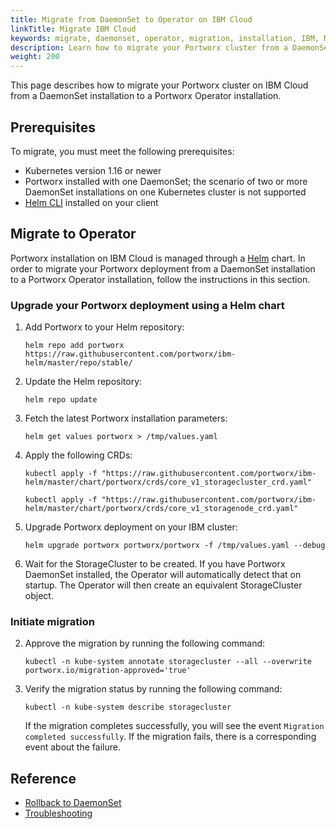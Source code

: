 ```yaml
---
title: Migrate from DaemonSet to Operator on IBM Cloud
linkTitle: Migrate IBM Cloud
keywords: migrate, daemonset, operator, migration, installation, IBM, Marketplace
description: Learn how to migrate your Portworx cluster from a DaemonSet installation to a Portworx Operator installation on IBM Cloud
weight: 200
---
```


This page describes how to migrate your Portworx cluster on IBM Cloud from a DaemonSet installation to a Portworx Operator installation.

## Prerequisites

To migrate, you must meet the following prerequisites:

* Kubernetes version 1.16 or newer
* Portworx installed with one DaemonSet; the scenario of two or more DaemonSet installations on one Kubernetes cluster is not supported
* [Helm CLI](https://www.ibm.com/docs/en/cloud-private/3.1.2?topic=guide-installing-helm-cli-helm) installed on your client

## Migrate to Operator

Portworx installation on IBM Cloud is managed through a [Helm](https://github.com/portworx/ibm-helm/tree/master/chart/portworx) chart. In order to migrate your Portworx deployment from a DaemonSet installation to a Portworx Operator installation, follow the instructions in this section.

### Upgrade your Portworx deployment using a Helm chart

1. Add Portworx to your Helm repository:

   ``` text
   helm repo add portworx https://raw.githubusercontent.com/portworx/ibm-helm/master/repo/stable/

   ```
2. Update the Helm repository:

   ```text
   helm repo update
   ```
3. Fetch the latest Portworx installation parameters:

   ```text
   helm get values portworx > /tmp/values.yaml
   ```
4. Apply the following CRDs:
   ```text
   kubectl apply -f "https://raw.githubusercontent.com/portworx/ibm-helm/master/chart/portworx/crds/core_v1_storagecluster_crd.yaml"
   ```
   ```text
   kubectl apply -f "https://raw.githubusercontent.com/portworx/ibm-helm/master/chart/portworx/crds/core_v1_storagenode_crd.yaml"
   ```

4. Upgrade Portworx deployment on your IBM cluster:

   ```text
   helm upgrade portworx portworx/portworx -f /tmp/values.yaml --debug
   ```
5. Wait for the StorageCluster to be created. If you have Portworx DaemonSet installed, the Operator will automatically detect that on startup. The Operator will then create an equivalent StorageCluster object.


### Initiate migration

2. Approve the migration by running the following command:

   ```tet
   kubectl -n kube-system annotate storagecluster --all --overwrite portworx.io/migration-approved='true'
   ```

3. Verify the migration status by running the following command:

   ```text
   kubectl -n kube-system describe storagecluster
   ```

    If the migration completes successfully, you will see the event `Migration completed successfully`. If the migration fails, there is a corresponding event about the failure.

## Reference 

* [Rollback to DaemonSet](/operations/operate-kubernetes/migrate-daemonset/migrate-daemonset-operator/#rollback-to-daemonset)
* [Troubleshooting](/operations/operate-kubernetes/migrate-daemonset/migrate-daemonset-operator/#troubleshooting)

